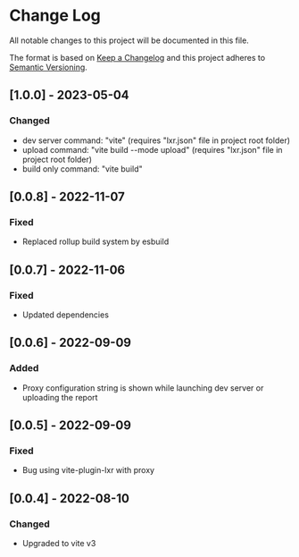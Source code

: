 # Change Log
All notable changes to this project will be documented in this file.
 
The format is based on [Keep a Changelog](http://keepachangelog.com/)
and this project adheres to [Semantic Versioning](http://semver.org/).

## [1.0.0] - 2023-05-04

### Changed
- dev server command: "vite" (requires "lxr.json" file in project root folder)
- upload command: "vite build --mode upload" (requires "lxr.json" file in project root folder)
- build only command: "vite build"

## [0.0.8] - 2022-11-07

### Fixed
- Replaced rollup build system by esbuild

## [0.0.7] - 2022-11-06

### Fixed
- Updated dependencies

## [0.0.6] - 2022-09-09

### Added
- Proxy configuration string is shown while launching dev server or uploading the report

## [0.0.5] - 2022-09-09

### Fixed
- Bug using vite-plugin-lxr with proxy

## [0.0.4] - 2022-08-10

### Changed
- Upgraded to vite v3
